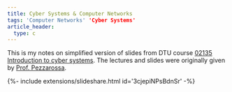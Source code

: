 ```yaml
---
title: Cyber Systems & Computer Networks
tags: 'Computer Networks' 'Cyber Systems'
article_header:
  type: c
---
```


This is my notes on simplified version of slides from DTU course [02135 Introduction to cyber systems](https://kurser.dtu.dk/course/02135). The lectures and slides were originally given by [Prof. Pezzarossa](https://www.dtu.dk/Person/cwis?id=74954&type=person&lg=showcommon&entity=profile).

<div>{%- include extensions/slideshare.html id='3cjepiNPsBdnSr' -%}</div>

